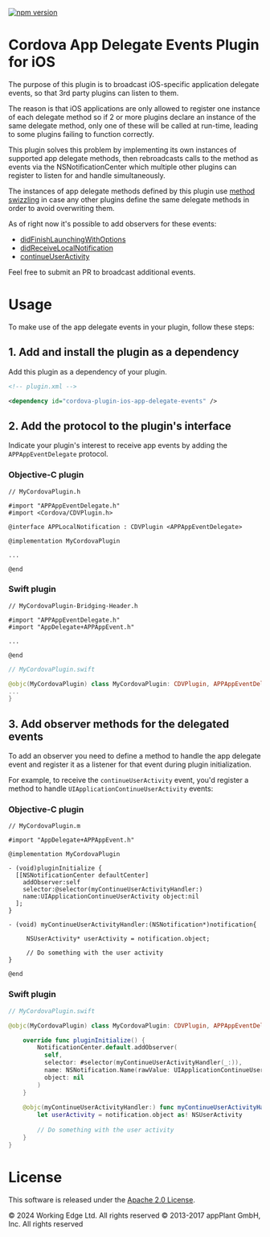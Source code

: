 [![npm version](https://badge.fury.io/js/cordova-plugin-ios-app-delegate-events.svg)](http://badge.fury.io/js/cordova-plugin-ios-app-delegate-events)

Cordova App Delegate Events Plugin for iOS
==========================================

The purpose of this plugin is to broadcast iOS-specific application delegate events, so that 3rd party plugins can listen to them.

The reason is that iOS applications are only allowed to register one instance of each delegate method so if 2 or more plugins declare an instance of the same delegate method, only one of these will be called at run-time, leading to some plugins failing to function correctly.

This plugin solves this problem by implementing its own instances of supported app delegate methods, then rebroadcasts calls to the method as events via the NSNotificationCenter which multiple other plugins can register to listen for and handle simultaneously.

The instances of app delegate methods defined by this plugin use [method swizzling](https://nshipster.com/method-swizzling/) in case any other plugins define the same delegate methods in order to avoid overwriting them.

As of right now it's possible to add observers for these events:
- [didFinishLaunchingWithOptions][didFinishLaunchingWithOptions]
- [didReceiveLocalNotification][didReceiveLocalNotification]
- [continueUserActivity][continueUserActivity]

Feel free to submit an PR to broadcast additional events.

# Usage

To make use of the app delegate events in your plugin, follow these steps:

## 1. Add and install the plugin as a dependency
Add this plugin as a dependency of your plugin.

```xml
<!-- plugin.xml -->

<dependency id="cordova-plugin-ios-app-delegate-events" />
```

## 2. Add the protocol to the plugin's interface
Indicate your plugin's interest to receive app events by adding the `APPAppEventDelegate` protocol.

### Objective-C plugin

```obj-c
// MyCordovaPlugin.h

#import "APPAppEventDelegate.h"
#import <Cordova/CDVPlugin.h>

@interface APPLocalNotification : CDVPlugin <APPAppEventDelegate>

@implementation MyCordovaPlugin

...

@end
```

### Swift plugin

```obj-c
// MyCordovaPlugin-Bridging-Header.h

#import "APPAppEventDelegate.h"
#import "AppDelegate+APPAppEvent.h"

...

@end
```

```swift
// MyCordovaPlugin.swift

@objc(MyCordovaPlugin) class MyCordovaPlugin: CDVPlugin, APPAppEventDelegate {
...
}

```

## 3. Add observer methods for the delegated events
To add an observer you need to define a method to handle the app delegate event and register it as a listener for that event during plugin initialization.

For example, to receive the `continueUserActivity` event, you'd register a method to handle `UIApplicationContinueUserActivity` events:

### Objective-C plugin

```obj-c
// MyCordovaPlugin.m

#import "AppDelegate+APPAppEvent.h"

@implementation MyCordovaPlugin

- (void)pluginInitialize {
  [[NSNotificationCenter defaultCenter] 
    addObserver:self 
    selector:@selector(myContinueUserActivityHandler:) 
    name:UIApplicationContinueUserActivity object:nil
  ];
}

- (void) myContinueUserActivityHandler:(NSNotification*)notification{
  
     NSUserActivity* userActivity = notification.object;
     
     // Do something with the user activity
}

@end
```

### Swift plugin

```swift
// MyCordovaPlugin.swift

@objc(MyCordovaPlugin) class MyCordovaPlugin: CDVPlugin, APPAppEventDelegate {

    override func pluginInitialize() {
        NotificationCenter.default.addObserver(
          self,
          selector: #selector(myContinueUserActivityHandler(_:)),
          name: NSNotification.Name(rawValue: UIApplicationContinueUserActivity),
          object: nil
        )
    }
    
    @objc(myContinueUserActivityHandler:) func myContinueUserActivityHandler(_ notification: NSNotification) {
        let userActivity = notification.object as! NSUserActivity
        
        // Do something with the user activity
    }
}

```


# License

This software is released under the [Apache 2.0 License][apache2_license].

© 2024 Working Edge Ltd. All rights reserved
© 2013-2017 appPlant GmbH, Inc. All rights reserved


[didFinishLaunchingWithOptions]: https://developer.apple.com/documentation/uikit/uiapplicationdelegate/1622921-application?language=objc
[didReceiveLocalNotification]: https://developer.apple.com/documentation/uikit/uiapplicationdelegate/1622930-application?language=objc
[continueUserActivity]: https://developer.apple.com/documentation/uikit/uiapplicationdelegate/1623072-application?language=objc
[app_delegate_protocol]: https://developer.apple.com/library/ios/documentation/UIKit/Reference/UIApplicationDelegate_Protocol/
[apache2_license]: http://opensource.org/licenses/Apache-2.0
